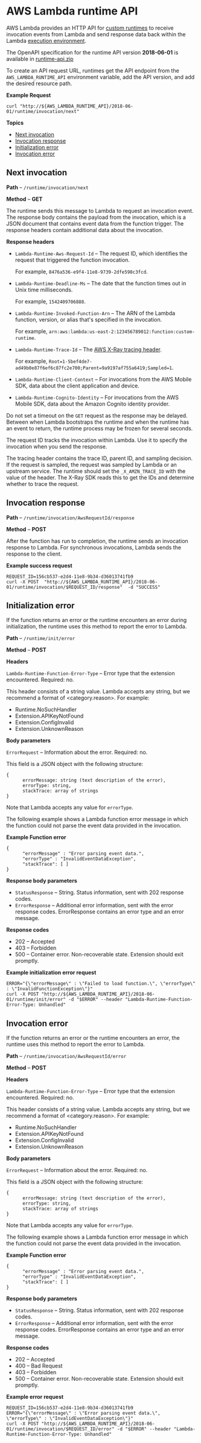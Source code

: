 # AWS Lambda runtime API<a name="runtimes-api"></a>

AWS Lambda provides an HTTP API for [custom runtimes](runtimes-custom.md) to receive invocation events from Lambda and send response data back within the Lambda [execution environment](lambda-runtimes.md)\.

The OpenAPI specification for the runtime API version **2018\-06\-01** is available in [runtime\-api\.zip](samples/runtime-api.zip)

To create an API request URL, runtimes get the API endpoint from the `AWS_LAMBDA_RUNTIME_API` environment variable, add the API version, and add the desired resource path\.

**Example Request**  

```
curl "http://${AWS_LAMBDA_RUNTIME_API}/2018-06-01/runtime/invocation/next"
```

**Topics**
+ [Next invocation](#runtimes-api-next)
+ [Invocation response](#runtimes-api-response)
+ [Initialization error](#runtimes-api-initerror)
+ [Invocation error](#runtimes-api-invokeerror)

## Next invocation<a name="runtimes-api-next"></a>

**Path** – `/runtime/invocation/next`

**Method** – **GET**

The runtime sends this message to Lambda to request an invocation event\. The response body contains the payload from the invocation, which is a JSON document that contains event data from the function trigger\. The response headers contain additional data about the invocation\.

**Response headers**
+ `Lambda-Runtime-Aws-Request-Id` – The request ID, which identifies the request that triggered the function invocation\.

  For example, `8476a536-e9f4-11e8-9739-2dfe598c3fcd`\.
+ `Lambda-Runtime-Deadline-Ms` – The date that the function times out in Unix time milliseconds\. 

  For example, `1542409706888`\.
+ `Lambda-Runtime-Invoked-Function-Arn` – The ARN of the Lambda function, version, or alias that's specified in the invocation\. 

  For example, `arn:aws:lambda:us-east-2:123456789012:function:custom-runtime`\.
+ `Lambda-Runtime-Trace-Id` – The [AWS X\-Ray tracing header](https://docs.aws.amazon.com/xray/latest/devguide/xray-concepts.html#xray-concepts-tracingheader)\. 

  For example, `Root=1-5bef4de7-ad49b0e87f6ef6c87fc2e700;Parent=9a9197af755a6419;Sampled=1`\.
+ `Lambda-Runtime-Client-Context` – For invocations from the AWS Mobile SDK, data about the client application and device\.
+ `Lambda-Runtime-Cognito-Identity` – For invocations from the AWS Mobile SDK, data about the Amazon Cognito identity provider\.

Do not set a timeout on the `GET` request as the response may be delayed\. Between when Lambda bootstraps the runtime and when the runtime has an event to return, the runtime process may be frozen for several seconds\.

The request ID tracks the invocation within Lambda\. Use it to specify the invocation when you send the response\.

The tracing header contains the trace ID, parent ID, and sampling decision\. If the request is sampled, the request was sampled by Lambda or an upstream service\. The runtime should set the `_X_AMZN_TRACE_ID` with the value of the header\. The X\-Ray SDK reads this to get the IDs and determine whether to trace the request\.

## Invocation response<a name="runtimes-api-response"></a>

**Path** – `/runtime/invocation/AwsRequestId/response`

**Method** – **POST**

After the function has run to completion, the runtime sends an invocation response to Lambda\. For synchronous invocations, Lambda sends the response to the client\.

**Example success request**  

```
REQUEST_ID=156cb537-e2d4-11e8-9b34-d36013741fb9
curl -X POST  "http://${AWS_LAMBDA_RUNTIME_API}/2018-06-01/runtime/invocation/$REQUEST_ID/response"  -d "SUCCESS"
```

## Initialization error<a name="runtimes-api-initerror"></a>

If the function returns an error or the runtime encounters an error during initialization, the runtime uses this method to report the error to Lambda\.

**Path** – `/runtime/init/error`

**Method** – **POST**

**Headers**

`Lambda-Runtime-Function-Error-Type` – Error type that the extension encountered\. Required: no\. 

This header consists of a string value\. Lambda accepts any string, but we recommend a format of <category\.reason>\. For example:
+ Runtime\.NoSuchHandler
+ Extension\.APIKeyNotFound
+ Extension\.ConfigInvalid
+ Extension\.UnknownReason

**Body parameters**

`ErrorRequest` – Information about the error\. Required: no\. 

This field is a JSON object with the following structure:

```
{
      errorMessage: string (text description of the error),
      errorType: string,
      stackTrace: array of strings
}
```

Note that Lambda accepts any value for `errorType`\.

The following example shows a Lambda function error message in which the function could not parse the event data provided in the invocation\.

**Example Function error**  

```
{
      "errorMessage" : "Error parsing event data.",
      "errorType" : "InvalidEventDataException",
      "stackTrace": [ ]
}
```

**Response body parameters**
+ `StatusResponse` – String\. Status information, sent with 202 response codes\. 
+ `ErrorResponse` – Additional error information, sent with the error response codes\. ErrorResponse contains an error type and an error message\.

**Response codes**
+ 202 – Accepted
+ 403 – Forbidden
+ 500 – Container error\. Non\-recoverable state\. Extension should exit promptly\.

**Example initialization error request**  

```
ERROR="{\"errorMessage\" : \"Failed to load function.\", \"errorType\" : \"InvalidFunctionException\"}"
curl -X POST "http://${AWS_LAMBDA_RUNTIME_API}/2018-06-01/runtime/init/error" -d "$ERROR" --header "Lambda-Runtime-Function-Error-Type: Unhandled"
```

## Invocation error<a name="runtimes-api-invokeerror"></a>

If the function returns an error or the runtime encounters an error, the runtime uses this method to report the error to Lambda\.

**Path** – `/runtime/invocation/AwsRequestId/error`

**Method** – **POST**

**Headers**

`Lambda-Runtime-Function-Error-Type` – Error type that the extension encountered\. Required: no\. 

This header consists of a string value\. Lambda accepts any string, but we recommend a format of <category\.reason>\. For example:
+ Runtime\.NoSuchHandler
+ Extension\.APIKeyNotFound
+ Extension\.ConfigInvalid
+ Extension\.UnknownReason

**Body parameters**

`ErrorRequest` – Information about the error\. Required: no\. 

This field is a JSON object with the following structure:

```
{
      errorMessage: string (text description of the error),
      errorType: string,
      stackTrace: array of strings
}
```

Note that Lambda accepts any value for `errorType`\.

The following example shows a Lambda function error message in which the function could not parse the event data provided in the invocation\.

**Example Function error**  

```
{
      "errorMessage" : "Error parsing event data.",
      "errorType" : "InvalidEventDataException",
      "stackTrace": [ ]
}
```

**Response body parameters**
+ `StatusResponse` – String\. Status information, sent with 202 response codes\. 
+ `ErrorResponse` – Additional error information, sent with the error response codes\. ErrorResponse contains an error type and an error message\.

**Response codes**
+ 202 – Accepted
+ 400 – Bad Request
+ 403 – Forbidden
+ 500 – Container error\. Non\-recoverable state\. Extension should exit promptly\.

**Example error request**  

```
REQUEST_ID=156cb537-e2d4-11e8-9b34-d36013741fb9
ERROR="{\"errorMessage\" : \"Error parsing event data.\", \"errorType\" : \"InvalidEventDataException\"}"
curl -X POST "http://${AWS_LAMBDA_RUNTIME_API}/2018-06-01/runtime/invocation/$REQUEST_ID/error" -d "$ERROR" --header "Lambda-Runtime-Function-Error-Type: Unhandled"
```